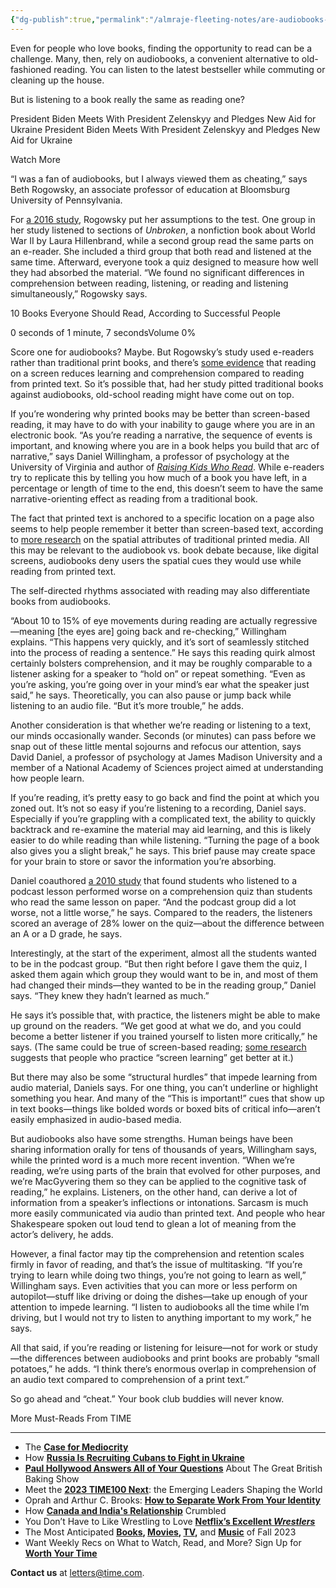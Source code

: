 ```yaml
---
{"dg-publish":true,"permalink":"/almraje-fleeting-notes/are-audiobooks-as-good-for-you-as-reading-here-s-what-experts-say-time/"}
---
```


Even for people who love books, finding the opportunity to read can be a challenge. Many, then, rely on audiobooks, a convenient alternative to old-fashioned reading. You can listen to the latest bestseller while commuting or cleaning up the house.

But is listening to a book really the same as reading one?

President Biden Meets With President Zelenskyy and Pledges New Aid for Ukraine President Biden Meets With President Zelenskyy and Pledges New Aid for Ukraine

Watch More

“I was a fan of audiobooks, but I always viewed them as cheating,” says Beth Rogowsky, an associate professor of education at Bloomsburg University of Pennsylvania.

For [a 2016 study](http://journals.sagepub.com/doi/full/10.1177/2158244016669550), Rogowsky put her assumptions to the test. One group in her study listened to sections of *Unbroken*, a nonfiction book about World War II by Laura Hillenbrand, while a second group read the same parts on an e-reader. She included a third group that both read and listened at the same time. Afterward, everyone took a quiz designed to measure how well they had absorbed the material. “We found no significant differences in comprehension between reading, listening, or reading and listening simultaneously,” Rogowsky says.

10 Books Everyone Should Read, According to Successful People

0 seconds of 1 minute, 7 secondsVolume 0%

Score one for audiobooks? Maybe. But Rogowsky’s study used e-readers rather than traditional print books, and there’s [some evidence](https://www.sciencedirect.com/science/article/pii/S0747563214001149?via%3Dihub) that reading on a screen reduces learning and comprehension compared to reading from printed text. So it’s possible that, had her study pitted traditional books against audiobooks, old-school reading might have come out on top.

If you’re wondering why printed books may be better than screen-based reading, it may have to do with your inability to gauge where you are in an electronic book. “As you’re reading a narrative, the sequence of events is important, and knowing where you are in a book helps you build that arc of narrative,” says Daniel Willingham, a professor of psychology at the University of Virginia and author of [*Raising Kids Who Read*](https://www.amazon.com/gp/product/1118769724/ref=as_li_qf_asin_il_tl?ie=UTF8&tag=time037-20&creative=9325&linkCode=as2&creativeASIN=1118769724&linkId=0e139d5e41d2a70951c3d770f5dd513c). While e-readers try to replicate this by telling you how much of a book you have left, in a percentage or length of time to the end, this doesn’t seem to have the same narrative-orienting effect as reading from a traditional book.

The fact that printed text is anchored to a specific location on a page also seems to help people remember it better than screen-based text, according to [more research](https://www.tandfonline.com/doi/pdf/10.1080/00048623.2016.1227661) on the spatial attributes of traditional printed media. All this may be relevant to the audiobook vs. book debate because, like digital screens, audiobooks deny users the spatial cues they would use while reading from printed text.

The self-directed rhythms associated with reading may also differentiate books from audiobooks.

“About 10 to 15% of eye movements during reading are actually regressive—meaning \[the eyes are\] going back and re-checking,” Willingham explains. “This happens very quickly, and it’s sort of seamlessly stitched into the process of reading a sentence.” He says this reading quirk almost certainly bolsters comprehension, and it may be roughly comparable to a listener asking for a speaker to “hold on” or repeat something. “Even as you’re asking, you’re going over in your mind’s ear what the speaker just said,” he says. Theoretically, you can also pause or jump back while listening to an audio file. “But it’s more trouble,” he adds.

Another consideration is that whether we’re reading or listening to a text, our minds occasionally wander. Seconds (or minutes) can pass before we snap out of these little mental sojourns and refocus our attention, says David Daniel, a professor of psychology at James Madison University and a member of a National Academy of Sciences project aimed at understanding how people learn.

If you’re reading, it’s pretty easy to go back and find the point at which you zoned out. It’s not so easy if you’re listening to a recording, Daniel says. Especially if you’re grappling with a complicated text, the ability to quickly backtrack and re-examine the material may aid learning, and this is likely easier to do while reading than while listening. “Turning the page of a book also gives you a slight break,” he says. This brief pause may create space for your brain to store or savor the information you’re absorbing.

Daniel coauthored [a 2010 study](http://journals.sagepub.com/doi/abs/10.1080/00986283.2010.488542) that found students who listened to a podcast lesson performed worse on a comprehension quiz than students who read the same lesson on paper. “And the podcast group did a lot worse, not a little worse,” he says. Compared to the readers, the listeners scored an average of 28% lower on the quiz—about the difference between an A or a D grade, he says.

Interestingly, at the start of the experiment, almost all the students wanted to be in the podcast group. “But then right before I gave them the quiz, I asked them again which group they would want to be in, and most of them had changed their minds—they wanted to be in the reading group,” Daniel says. “They knew they hadn’t learned as much.”

He says it’s possible that, with practice, the listeners might be able to make up ground on the readers. “We get good at what we do, and you could become a better listener if you trained yourself to listen more critically,” he says. (The same could be true of screen-based reading; [some research](https://www.sciencedirect.com/science/article/pii/S0747563214001149?via%3Dihub) suggests that people who practice “screen learning” get better at it.)

But there may also be some “structural hurdles” that impede learning from audio material, Daniels says. For one thing, you can’t underline or highlight something you hear. And many of the “This is important!” cues that show up in text books—things like bolded words or boxed bits of critical info—aren’t easily emphasized in audio-based media.

But audiobooks also have some strengths. Human beings have been sharing information orally for tens of thousands of years, Willingham says, while the printed word is a much more recent invention. “When we’re reading, we’re using parts of the brain that evolved for other purposes, and we’re MacGyvering them so they can be applied to the cognitive task of reading,” he explains. Listeners, on the other hand, can derive a lot of information from a speaker’s inflections or intonations. Sarcasm is much more easily communicated via audio than printed text. And people who hear Shakespeare spoken out loud tend to glean a lot of meaning from the actor’s delivery, he adds.

However, a final factor may tip the comprehension and retention scales firmly in favor of reading, and that’s the issue of multitasking. “If you’re trying to learn while doing two things, you’re not going to learn as well,” Willingham says. Even activities that you can more or less perform on autopilot—stuff like driving or doing the dishes—take up enough of your attention to impede learning. “I listen to audiobooks all the time while I’m driving, but I would not try to listen to anything important to my work,” he says.

All that said, if you’re reading or listening for leisure—not for work or study—the differences between audiobooks and print books are probably “small potatoes,” he adds. “I think there’s enormous overlap in comprehension of an audio text compared to comprehension of a print text.”

So go ahead and “cheat.” Your book club buddies will never know.

More Must-Reads From TIME

---

-   The [**Case for Mediocrity**](https://time.com/6314076/case-for-mediocrity/?utm_source=roundup&utm_campaign=20230202)
-   How [**Russia Is Recruiting Cubans to Fight in Ukraine**](https://time.com/6314093/russia-recruiting-cubans-ukraine-war/?utm_source=roundup&utm_campaign=20230202)
-   [**Paul Hollywood Answers All of Your Questions**](https://time.com/6315317/paul-hollywood-interview-great-british-bake-off/?utm_source=roundup&utm_campaign=20230202) About The Great British Baking Show
-   Meet the [**2023 TIME100 Next**](https://time.com/collection/time100-next-2023/?utm_source=roundup&utm_campaign=20230202): the Emerging Leaders Shaping the World
-   Oprah and Arthur C. Brooks: [**How to Separate Work From Your Identity**](https://time.com/collection/time100-voices/6314042/oprah-arthur-brooks-happiness-at-work/?utm_source=roundup&utm_campaign=20230202)
-   How [**Canada and India's Relationship**](https://time.com/6315731/canada-india-relationship-trudeau-modi/?utm_source=roundup&utm_campaign=20230202) Crumbled
-   You Don’t Have to Like Wrestling to Love [**Netflix’s Excellent *Wrestlers***](https://time.com/6315636/wrestlers-review-netflix/?utm_source=roundup&utm_campaign=20230202)
-   The Most Anticipated **[Books](https://time.com/6306503/best-books-fall-2023/?utm_source=roundup&utm_campaign=20230202), [Movies](https://time.com/6308618/best-movies-fall-2023/?utm_source=roundup&utm_campaign=20230202), [TV](https://time.com/6309384/best-tv-shows-fall-2023/?utm_source=roundup&utm_campaign=20230202),** and **[Music](https://time.com/6309530/best-music-fall-2023/?utm_source=roundup&utm_campaign=20230202)** of Fall 2023
-   Want Weekly Recs on What to Watch, Read, and More? Sign Up for **[Worth Your Time](http://time.com/worth-your-time?utm_source=roundup&utm_campaign=20230202)**

**Contact us** at [letters@time.com](mailto:letters@time.com?subject=(READER%20FEEDBACK)%20Are%20Audiobooks%20As%20Good%20For%20You%20As%20Reading?%20Here%E2%80%99s%20What%20Experts%20Say&body=https%3A%2F%2Ftime.com%2F5388681%2Faudiobooks-reading-books%2F).